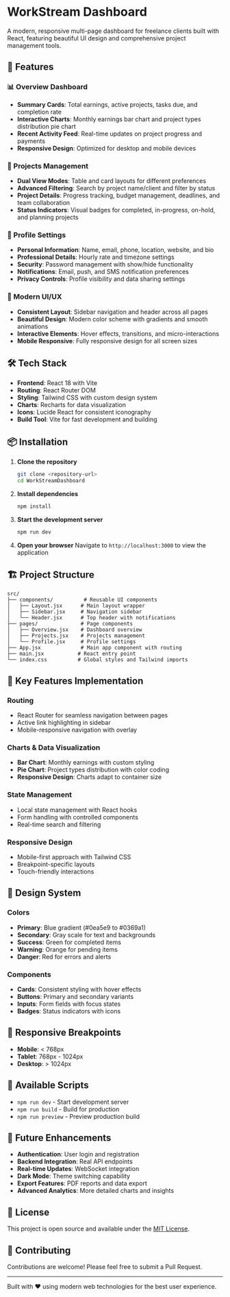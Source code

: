 # WorkStream Dashboard

A modern, responsive multi-page dashboard for freelance clients built with React, featuring beautiful UI design and comprehensive project management tools.

## 🚀 Features

### 📊 Overview Dashboard
- **Summary Cards**: Total earnings, active projects, tasks due, and completion rate
- **Interactive Charts**: Monthly earnings bar chart and project types distribution pie chart
- **Recent Activity Feed**: Real-time updates on project progress and payments
- **Responsive Design**: Optimized for desktop and mobile devices

### 📁 Projects Management
- **Dual View Modes**: Table and card layouts for different preferences
- **Advanced Filtering**: Search by project name/client and filter by status
- **Project Details**: Progress tracking, budget management, deadlines, and team collaboration
- **Status Indicators**: Visual badges for completed, in-progress, on-hold, and planning projects

### 👤 Profile Settings
- **Personal Information**: Name, email, phone, location, website, and bio
- **Professional Details**: Hourly rate and timezone settings
- **Security**: Password management with show/hide functionality
- **Notifications**: Email, push, and SMS notification preferences
- **Privacy Controls**: Profile visibility and data sharing settings

### 🎨 Modern UI/UX
- **Consistent Layout**: Sidebar navigation and header across all pages
- **Beautiful Design**: Modern color scheme with gradients and smooth animations
- **Interactive Elements**: Hover effects, transitions, and micro-interactions
- **Mobile Responsive**: Fully responsive design for all screen sizes

## 🛠️ Tech Stack

- **Frontend**: React 18 with Vite
- **Routing**: React Router DOM
- **Styling**: Tailwind CSS with custom design system
- **Charts**: Recharts for data visualization
- **Icons**: Lucide React for consistent iconography
- **Build Tool**: Vite for fast development and building

## 📦 Installation

1. **Clone the repository**
   ```bash
   git clone <repository-url>
   cd WorkStreamDashboard
   ```

2. **Install dependencies**
   ```bash
   npm install
   ```

3. **Start the development server**
   ```bash
   npm run dev
   ```

4. **Open your browser**
   Navigate to `http://localhost:3000` to view the application

## 🏗️ Project Structure

```
src/
├── components/          # Reusable UI components
│   ├── Layout.jsx      # Main layout wrapper
│   ├── Sidebar.jsx     # Navigation sidebar
│   └── Header.jsx      # Top header with notifications
├── pages/              # Page components
│   ├── Overview.jsx    # Dashboard overview
│   ├── Projects.jsx    # Projects management
│   └── Profile.jsx     # Profile settings
├── App.jsx             # Main app component with routing
├── main.jsx           # React entry point
└── index.css          # Global styles and Tailwind imports
```

## 🎯 Key Features Implementation

### Routing
- React Router for seamless navigation between pages
- Active link highlighting in sidebar
- Mobile-responsive navigation with overlay

### Charts & Data Visualization
- **Bar Chart**: Monthly earnings with custom styling
- **Pie Chart**: Project types distribution with color coding
- **Responsive Design**: Charts adapt to container size

### State Management
- Local state management with React hooks
- Form handling with controlled components
- Real-time search and filtering

### Responsive Design
- Mobile-first approach with Tailwind CSS
- Breakpoint-specific layouts
- Touch-friendly interactions

## 🎨 Design System

### Colors
- **Primary**: Blue gradient (#0ea5e9 to #0369a1)
- **Secondary**: Gray scale for text and backgrounds
- **Success**: Green for completed items
- **Warning**: Orange for pending items
- **Danger**: Red for errors and alerts

### Components
- **Cards**: Consistent styling with hover effects
- **Buttons**: Primary and secondary variants
- **Inputs**: Form fields with focus states
- **Badges**: Status indicators with icons

## 📱 Responsive Breakpoints

- **Mobile**: < 768px
- **Tablet**: 768px - 1024px
- **Desktop**: > 1024px

## 🚀 Available Scripts

- `npm run dev` - Start development server
- `npm run build` - Build for production
- `npm run preview` - Preview production build

## 🎯 Future Enhancements

- **Authentication**: User login and registration
- **Backend Integration**: Real API endpoints
- **Real-time Updates**: WebSocket integration
- **Dark Mode**: Theme switching capability
- **Export Features**: PDF reports and data export
- **Advanced Analytics**: More detailed charts and insights

## 📄 License

This project is open source and available under the [MIT License](LICENSE).

## 🤝 Contributing

Contributions are welcome! Please feel free to submit a Pull Request.

---

Built with ❤️ using modern web technologies for the best user experience.
